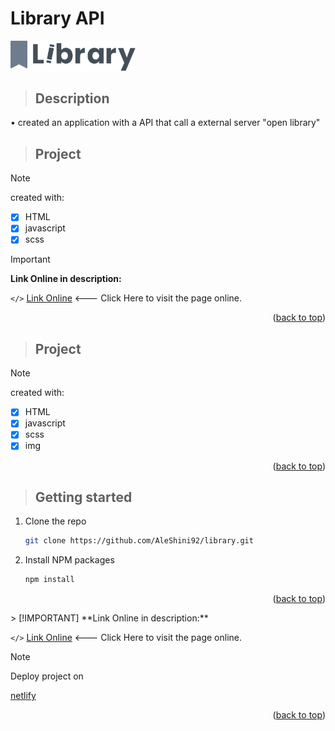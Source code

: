 # Library API
<a id="readme-top"></a>
<!-- PROJECT LOGO -->
<div>
    <img src="component/img/library.svg" alt="logo" width="200">
</div>

> ## **Description**

• created an application with a API that call a external server "open library"

> ## **Project**

> [!NOTE]
> created with:

- [x] HTML
- [x] javascript
- [x] scss

> [!IMPORTANT]
**Link Online in description:**<br>

`</>` [Link Online](https://mylibraryapi.netlify.app) <--- Click Here to visit the page online.
<p align="right">(<a href="#readme-top">back to top</a>)</p>


<!-- ABOUT PROJECT -->

> ## **Project**

> [!NOTE]
> created with:

- [x] HTML
- [x] javascript
- [x] scss
- [x] img
<p align="right">(<a href="#readme-top">back to top</a>)</p>

<!-- GETTING STARTED -->
> ## **Getting started**

1. Clone the repo
   ```sh
   git clone https://github.com/AleShini92/library.git
   ```
2. Install NPM packages
   ```sh
   npm install
   ```
<p align="right">(<a href="#readme-top">back to top</a>)</p>
> [!IMPORTANT]
**Link Online in description:**<br>

`</>` [Link Online](https://mylibraryapi.netlify.app) <--- Click Here to visit the page online.

> [!NOTE]
> Deploy project on<br>

[netlify](https://www.netlify.com/)
<p align="right">(<a href="#readme-top">back to top</a>)</p>